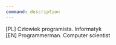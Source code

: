 ```yaml
---
command: description
---
```

[](sleep:500)
[PL] Człowiek programista. Informatyk  
[EN] Programmerman. Computer scientist
[](sleep:400)
